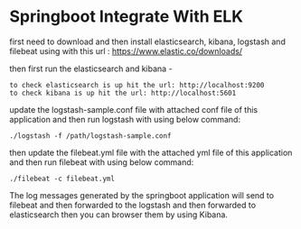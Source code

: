 # Springboot Integrate With ELK
first need to download and then install elasticsearch, kibana, logstash and filebeat using with this url : https://www.elastic.co/downloads/

then first run the elasticsearch and kibana -

    to check elasticsearch is up hit the url: http://localhost:9200
    to check kibana is up hit the url: http://localhost:5601

update the logstash-sample.conf file with attached conf file of this application and then run logstash with using below command:

    ./logstash -f /path/logstash-sample.conf


then update the filebeat.yml file with the attached yml file of this application and then run filebeat with using below command:

    ./filebeat -c filebeat.yml

The log messages generated by the springboot application will send to filebeat and then forwarded to the logstash and then forwarded to elasticsearch 
then you can browser them by using Kibana.
